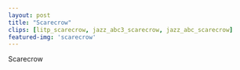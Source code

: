 ```yaml
---
layout: post
title: "Scarecrow"
clips: [litp_scarecrow, jazz_abc3_scarecrow, jazz_abc_scarecrow]
featured-img: 'scarecrow'
---
```



Scarecrow

